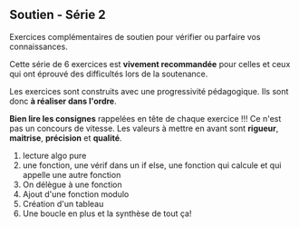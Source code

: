 ## Soutien - Série 2
Exercices complémentaires de soutien pour vérifier ou parfaire vos connaissances.

Cette série de 6 exercices est **vivement recommandée** pour celles et ceux qui ont éprouvé des difficultés lors de la soutenance.

Les exercices sont construits avec une progressivité pédagogique. Ils sont donc **à réaliser dans l'ordre**.

**Bien lire les consignes** rappelées en tête de chaque exercice !!! Ce n'est pas un concours de vitesse. Les valeurs à mettre en avant sont **rigueur**, **maitrise**, **précision** et **qualité**.

1. lecture algo pure
2. une fonction, une vérif dans un if else, une fonction qui calcule et qui appelle une autre fonction
3. On délègue à une fonction
4. Ajout d'une fonction modulo
5. Création d'un tableau
6. Une boucle en plus et la synthèse de tout ça!
